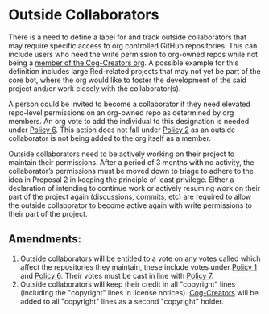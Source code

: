 # Outside Collaborators

There is a need to define a label for and track outside collaborators that may require specific access to org controlled GitHub repositories. This can include users who need the write permission to org-owned repos while not being a [member of the Cog-Creators org](https://github.com/orgs/Cog-Creators/people). A possible example for this definition includes large Red-related projects that may not yet be part of the core bot, where the org would like to foster the development of the said project and/or work closely with the collaborator(s).


A person could be invited to become a collaborator if they need elevated repo-level permissions on an org-owned repo as determined by org members. An org vote to add the individual to this designation is needed under [Policy 6](6.md). This action does not fall under [Policy 2](2.md) as an outside collaborator is not being added to the org itself as a member.


Outside collaborators need to be actively working on their project to maintain their permissions. After a period of 3 months with no activity, the collaborator’s permissions must be moved down to triage to adhere to the idea in Proposal 2 in keeping the principle of least privilege. Either a declaration of intending to continue work or actively resuming work on their part of the project again (discussions, commits, etc) are required to allow the outside collaborator to become active again with write permissions to their part of the project.

## Amendments:

1. Outside collaborators will be entitled to a vote on any votes called which affect the repositories they maintain, these include votes under [Policy 1](1.md) and [Policy 6](6.md). Their votes must be cast in line with [Policy 7](7.md).
2. Outside collaborators will keep their credit in all "copyright" lines (including the "copyright" lines in license notices). [Cog-Creators](https://github.com/Cog-Creators) will be added to all "copyright" lines as a second "copyright" holder.
